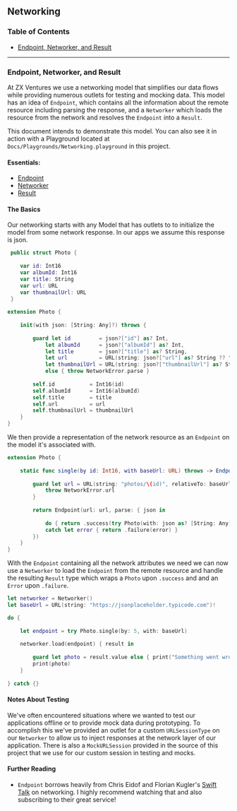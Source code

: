 ## Networking

### Table of Contents

* [Endpoint, Networker, and Result](#endpoint-networker-and-result)

-----

### Endpoint, Networker, and Result

At ZX Ventures we use a networking model that simplifies our data flows while providing numerous outlets for testing and mocking data. This model has an idea of `Endpoint`, which contains all the information about the remote resource including parsing the response, and a `Networker` which loads the resource from the network and resolves the `Endpoint` into a `Result`.

This document intends to demonstrate this model. You can also see it in action with a Playground located at `Docs/Playgrounds/Networking.playground` in this project.

#### Essentials:

* [Endpoint](https://github.com/ZXVentures/ZXFoundation/blob/master/Sources/ZXFoundation/Networking/Models/Endpoint.swift)
* [Networker](https://github.com/ZXVentures/ZXFoundation/blob/master/Sources/ZXFoundation/Networking/Networker.swift)
* [Result](https://github.com/ZXVentures/ZXFoundation/blob/master/Sources/ZXFoundation/Result/Result.swift)

#### The Basics

Our networking starts with any Model that has outlets to to initialize the model from some network response. In our apps we assume this response is json.

```swift
 public struct Photo {
 
    var id: Int16
    var albumId: Int16
    var title: String
    var url: URL
    var thumbnailUrl: URL
 }
 
extension Photo {
    
    init(with json: [String: Any]?) throws {
        
        guard let id         = json?["id"] as? Int,
            let albumId      = json?["albumId"] as? Int,
            let title        = json?["title"] as? String,
            let url          = URL(string: json?["url"] as? String ?? ""),
            let thumbnailUrl = URL(string: json?["thumbnailUrl"] as? String ?? "")
            else { throw NetworkError.parse }
        
        self.id           = Int16(id)
        self.albumId      = Int16(albumId)
        self.title        = title
        self.url          = url
        self.thumbnailUrl = thumbnailUrl
    }
}
```

We then provide a representation of the network resource as an `Endpoint` on the model it's associated with.

```swift
extension Photo {
    
    static func single(by id: Int16, with baseUrl: URL) throws -> Endpoint<Photo> {
        
        guard let url = URL(string: "photos/\(id)", relativeTo: baseUrl) else {
            throw NetworkError.url
        }
        
        return Endpoint(url: url, parse: { json in
            
            do { return .success(try Photo(with: json as? [String: Any])) }
            catch let error { return .failure(error) }
        })
    }
}
```

With the  `Endpoint` containing all the network attributes we need we can now use a `Networker` to load the `Endpoint` from the remote resource and handle the resulting `Result` type which wraps a `Photo` upon `.success` and and an `Error` upon `.failure`.

```swift
let networker = Networker()
let baseUrl = URL(string: "https://jsonplaceholder.typicode.com")!

do {
    
    let endpoint = try Photo.single(by: 5, with: baseUrl)
    
    networker.load(endpoint) { result in
     
        guard let photo = result.value else { print("Something went wrong!"); return }
        print(photo)
    }
    
} catch {}
```

#### Notes About Testing

We've often encountered situations where we wanted to test our applications offline or to provide mock data during prototyping. To accomplish this we've provided an outlet for a custom `URLSessionType` on our `Networker` to allow us to inject responses at the network layer of our application. There is also a `MockURLSession` provided in the source of this project that we use for our custom session in testing and mocks.

#### Further Reading

* `Endpoint` borrows heavily from Chris Eidof and Florian Kugler's [Swift Talk](https://talk.objc.io/episodes/S01E01-networking) on networking. I highly recommend watching that and also subscribing to their great service!

